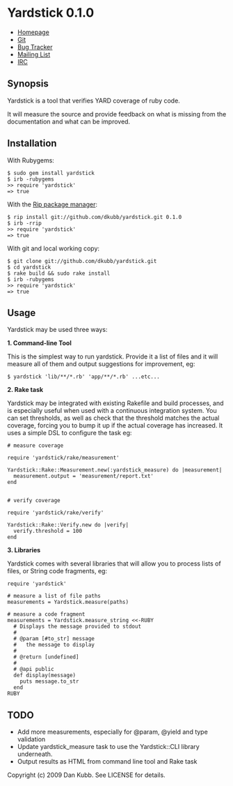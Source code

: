 Yardstick 0.1.0
===============

* [Homepage](http://yardstick.rubyforge.org/)
* [Git](http://github.com/dkubb/yardstick)
* [Bug Tracker](http://github.com/dkubb/yardstick/issues)
* [Mailing List](http://groups.google.com/group/yardstick)
* [IRC](irc://irc.freenode.net/yardstick)

Synopsis
--------

Yardstick is a tool that verifies YARD coverage of ruby code.

It will measure the source and provide feedback on what is missing from
the documentation and what can be improved.

Installation
------------

With Rubygems:

    $ sudo gem install yardstick
    $ irb -rubygems
    >> require 'yardstick'
    => true

With the [Rip package manager](http://hellorip.com/):

    $ rip install git://github.com/dkubb/yardstick.git 0.1.0
    $ irb -rrip
    >> require 'yardstick'
    => true

With git and local working copy:

    $ git clone git://github.com/dkubb/yardstick.git
    $ cd yardstick
    $ rake build && sudo rake install
    $ irb -rubygems
    >> require 'yardstick'
    => true

Usage
-----

Yardstick may be used three ways:

**1. Command-line Tool**

This is the simplest way to run yardstick.  Provide it a list of files
and it will measure all of them and output suggestions for improvement,
eg:

    $ yardstick 'lib/**/*.rb' 'app/**/*.rb' ...etc...

**2. Rake task**

Yardstick may be integrated with existing Rakefile and build processes,
and is especially useful when used with a continuous integration system.
You can set thresholds, as well as check that the threshold matches the
actual coverage, forcing you to bump it up if the actual coverage has
increased.  It uses a simple DSL to configure the task eg:

    # measure coverage

    require 'yardstick/rake/measurement'

    Yardstick::Rake::Measurement.new(:yardstick_measure) do |measurement|
      measurement.output = 'measurement/report.txt'
    end


    # verify coverage

    require 'yardstick/rake/verify'

    Yardstick::Rake::Verify.new do |verify|
      verify.threshold = 100
    end


**3. Libraries**

Yardstick comes with several libraries that will allow you to process
lists of files, or String code fragments, eg:

    require 'yardstick'

    # measure a list of file paths
    measurements = Yardstick.measure(paths)

    # measure a code fragment
    measurements = Yardstick.measure_string <<-RUBY
      # Displays the message provided to stdout
      #
      # @param [#to_str] message
      #   the message to display
      #
      # @return [undefined]
      #
      # @api public
      def display(message)
        puts message.to_str
      end
    RUBY

TODO
----

- Add more measurements, especially for @param, @yield and type
  validation
- Update yardstick_measure task to use the Yardstick::CLI library
  underneath.
- Output results as HTML from command line tool and Rake task

Copyright (c) 2009 Dan Kubb. See LICENSE for details.
